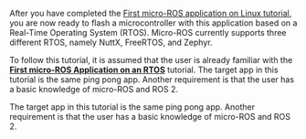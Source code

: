 After you have completed the [First micro-ROS application on Linux tutorial](../../first_application_linux), you are now ready to flash a microcontroller with this application based on a Real-Time Operating System (RTOS). Micro-ROS currently supports three different RTOS, namely NuttX, FreeRTOS, and Zephyr.

To follow this tutorial, it is assumed that the user is already familiar with the **[First micro-ROS Application on an RTOS](https://micro-ros.github.io/docs/tutorials/core/first_application_rtos/)** tutorial. The target app in this tutorial is the same ping pong app. Another requirement is that the user has a basic knowledge of micro-ROS and ROS 2.

The target app in this tutorial is the same ping pong app. Another requirement is that the user has a basic knowledge of micro-ROS and ROS 2.
